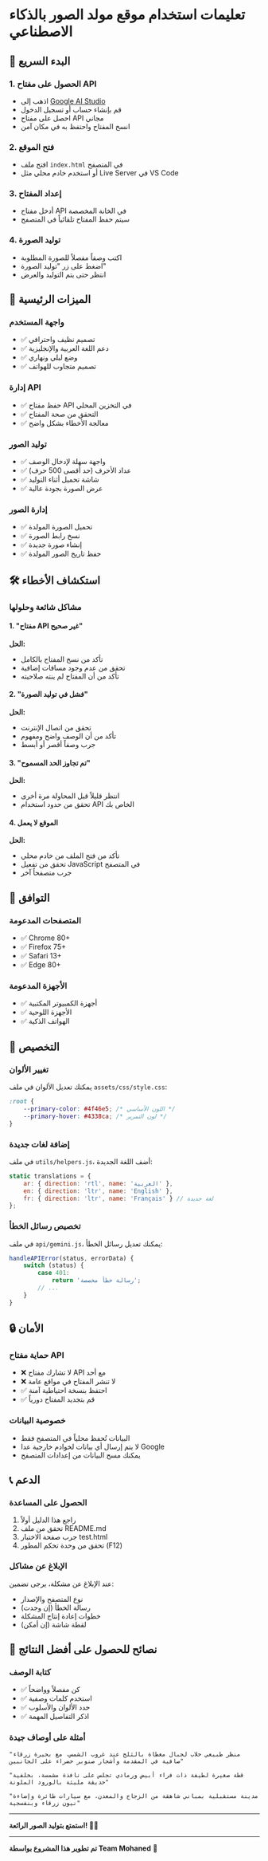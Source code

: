 # تعليمات استخدام موقع مولد الصور بالذكاء الاصطناعي

## 🚀 البدء السريع

### 1. الحصول على مفتاح API
- اذهب إلى [Google AI Studio](https://makersuite.google.com/app/apikey)
- قم بإنشاء حساب أو تسجيل الدخول
- احصل على مفتاح API مجاني
- انسخ المفتاح واحتفظ به في مكان آمن

### 2. فتح الموقع
- افتح ملف `index.html` في المتصفح
- أو استخدم خادم محلي مثل Live Server في VS Code

### 3. إعداد المفتاح
- أدخل مفتاح API في الخانة المخصصة
- سيتم حفظ المفتاح تلقائياً في المتصفح

### 4. توليد الصورة
- اكتب وصفاً مفصلاً للصورة المطلوبة
- اضغط على زر "توليد الصورة"
- انتظر حتى يتم التوليد والعرض

## 🎯 الميزات الرئيسية

### واجهة المستخدم
- ✅ تصميم نظيف واحترافي
- ✅ دعم اللغة العربية والإنجليزية
- ✅ وضع ليلي ونهاري
- ✅ تصميم متجاوب للهواتف

### إدارة API
- ✅ حفظ مفتاح API في التخزين المحلي
- ✅ التحقق من صحة المفتاح
- ✅ معالجة الأخطاء بشكل واضح

### توليد الصور
- ✅ واجهة سهلة لإدخال الوصف
- ✅ عداد الأحرف (حد أقصى 500 حرف)
- ✅ شاشة تحميل أثناء التوليد
- ✅ عرض الصورة بجودة عالية

### إدارة الصور
- ✅ تحميل الصورة المولدة
- ✅ نسخ رابط الصورة
- ✅ إنشاء صورة جديدة
- ✅ حفظ تاريخ الصور المولدة

## 🛠️ استكشاف الأخطاء

### مشاكل شائعة وحلولها

#### 1. "مفتاح API غير صحيح"
**الحل:**
- تأكد من نسخ المفتاح بالكامل
- تحقق من عدم وجود مسافات إضافية
- تأكد من أن المفتاح لم ينته صلاحيته

#### 2. "فشل في توليد الصورة"
**الحل:**
- تحقق من اتصال الإنترنت
- تأكد من أن الوصف واضح ومفهوم
- جرب وصفاً أقصر أو أبسط

#### 3. "تم تجاوز الحد المسموح"
**الحل:**
- انتظر قليلاً قبل المحاولة مرة أخرى
- تحقق من حدود استخدام API الخاص بك

#### 4. الموقع لا يعمل
**الحل:**
- تأكد من فتح الملف من خادم محلي
- تحقق من تفعيل JavaScript في المتصفح
- جرب متصفحاً آخر

## 📱 التوافق

### المتصفحات المدعومة
- ✅ Chrome 80+
- ✅ Firefox 75+
- ✅ Safari 13+
- ✅ Edge 80+

### الأجهزة المدعومة
- ✅ أجهزة الكمبيوتر المكتبية
- ✅ الأجهزة اللوحية
- ✅ الهواتف الذكية

## 🔧 التخصيص

### تغيير الألوان
يمكنك تعديل الألوان في ملف `assets/css/style.css`:
```css
:root {
    --primary-color: #4f46e5; /* اللون الأساسي */
    --primary-hover: #4338ca; /* لون التمرير */
}
```

### إضافة لغات جديدة
في ملف `utils/helpers.js`، أضف اللغة الجديدة:
```javascript
static translations = {
    ar: { direction: 'rtl', name: 'العربية' },
    en: { direction: 'ltr', name: 'English' },
    fr: { direction: 'ltr', name: 'Français' } // لغة جديدة
};
```

### تخصيص رسائل الخطأ
في ملف `api/gemini.js`، يمكنك تعديل رسائل الخطأ:
```javascript
handleAPIError(status, errorData) {
    switch (status) {
        case 401:
            return 'رسالة خطأ مخصصة';
        // ...
    }
}
```

## 🔒 الأمان

### حماية مفتاح API
- ❌ لا تشارك مفتاح API مع أحد
- ❌ لا تنشر المفتاح في مواقع عامة
- ✅ احتفظ بنسخة احتياطية آمنة
- ✅ قم بتجديد المفتاح دورياً

### خصوصية البيانات
- البيانات تُحفظ محلياً في المتصفح فقط
- لا يتم إرسال أي بيانات لخوادم خارجية عدا Google
- يمكنك مسح البيانات من إعدادات المتصفح

## 📞 الدعم

### الحصول على المساعدة
1. راجع هذا الدليل أولاً
2. تحقق من ملف README.md
3. جرب صفحة الاختبار test.html
4. تحقق من وحدة تحكم المطور (F12)

### الإبلاغ عن مشاكل
عند الإبلاغ عن مشكلة، يرجى تضمين:
- نوع المتصفح والإصدار
- رسالة الخطأ (إن وجدت)
- خطوات إعادة إنتاج المشكلة
- لقطة شاشة (إن أمكن)

## 🎉 نصائح للحصول على أفضل النتائج

### كتابة الوصف
- ✅ كن مفصلاً وواضحاً
- ✅ استخدم كلمات وصفية
- ✅ حدد الألوان والأسلوب
- ✅ اذكر التفاصيل المهمة

### أمثلة على أوصاف جيدة
```
"منظر طبيعي خلاب لجبال مغطاة بالثلج عند غروب الشمس، مع بحيرة زرقاء صافية في المقدمة وأشجار صنوبر خضراء على الجانبين"

"قطة صغيرة لطيفة ذات فراء أبيض ورمادي تجلس على نافذة مشمسة، بخلفية حديقة مليئة بالورود الملونة"

"مدينة مستقبلية بمباني شاهقة من الزجاج والمعدن، مع سيارات طائرة وإضاءة نيون زرقاء وبنفسجية"
```

---

**استمتع بتوليد الصور الرائعة! 🎨✨**

---

**تم تطوير هذا المشروع بواسطة Team Mohaned** 🚀
